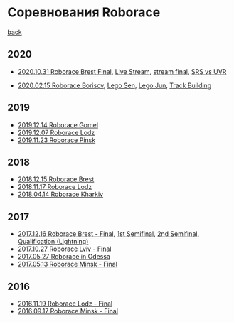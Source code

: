 # Соревнования Roborace
[back](./)

## 2020
* [2020.10.31 Roborace Brest Final](https://www.youtube.com/watch?v=iTbB_jcHXXg),
[Live Stream](https://www.youtube.com/watch?v=ZgFv9elh2d0),
[stream final](https://www.youtube.com/watch?v=DAevEQgBrkc),
[SRS vs UVR](https://www.youtube.com/watch?v=ERztN5SiTFA)



* [2020.02.15 Roborace Borisov](https://www.youtube.com/watch?v=u-kj72RgmFg),
[Lego Sen](https://www.youtube.com/watch?v=8txHea-yOIo),
[Lego Jun](https://www.youtube.com/watch?v=sSK9D4gy-xo),
[Track Building](https://www.youtube.com/watch?v=MYv55_yqunU)


## 2019
* [2019.12.14 Roborace Gomel](https://www.youtube.com/watch?v=La3aGpAmL6k)
* [2019.12.07 Roborace Lodz](https://www.youtube.com/watch?v=MNXc0Rt2fFg)
* [2019.11.23 Roborace Pinsk](https://www.youtube.com/watch?v=9G0IUMKUTZA)

## 2018
* [2018.12.15 Roborace Brest](https://www.youtube.com/watch?v=RdqlcBFY0_o)
* [2018.11.17 Roborace Lodz](https://www.youtube.com/watch?v=9rG4LpmjQ2Y)
* [2018.04.14 Roborace Kharkiv](https://www.youtube.com/playlist?list=PLP-dZvj53bl99Z8OhVjGYWTqcEjwS9KhC)

## 2017
* [2017.12.16 Roborace Brest - Final](https://www.youtube.com/watch?v=qxQjyefcZLk),
[1st Semifinal](https://www.youtube.com/watch?v=_-QPGzcMx8I),
[2nd Semifinal](https://www.youtube.com/watch?v=vL0uEYWCCm0),
[Qualification (Lightning)](https://www.youtube.com/watch?v=qHxls-PQzGk)
* [2017.10.27 Roborace Lviv - Final](https://www.youtube.com/watch?v=CQYVyRDg1t4)
* [2017.05.27 Roborace in Odessa](https://www.youtube.com/watch?v=oeiFfief-SE)
* [2017.05.13 Roborace Minsk - Final](https://www.youtube.com/watch?v=p4TA3dqyDOE)

## 2016
* [2016.11.19 Roborace Lodz - Final](https://www.youtube.com/watch?v=AVTrLPimuZ8)
* [2016.09.17 Roborace Minsk - Final](https://www.youtube.com/watch?v=FEcny0drUco)
